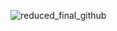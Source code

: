 ![reduced_final_github](https://github.com/dagmfre/Netflix/assets/96683816/f0fd985b-a2e1-4ffa-8f16-110f01c058bf)
